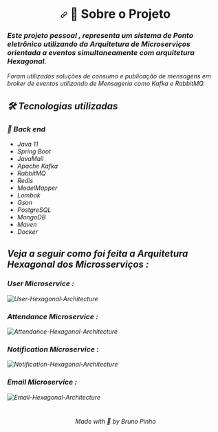 <h1 align="center"><a id="user-content---sobre-o-projeto-" class="anchor" aria-hidden="true" href="#--sobre-o-projeto-"><svg class="octicon octicon-link" viewBox="0 0 16 16" version="1.1" width="16" height="16" aria-hidden="true"><path fill-rule="evenodd" d="M7.775 3.275a.75.75 0 001.06 1.06l1.25-1.25a2 2 0 112.83 2.83l-2.5 2.5a2 2 0 01-2.83 0 .75.75 0 00-1.06 1.06 3.5 3.5 0 004.95 0l2.5-2.5a3.5 3.5 0 00-4.95-4.95l-1.25 1.25zm-4.69 9.64a2 2 0 010-2.83l2.5-2.5a2 2 0 012.83 0 .75.75 0 001.06-1.06 3.5 3.5 0 00-4.95 0l-2.5 2.5a3.5 3.5 0 004.95 4.95l1.25-1.25a.75.75 0 00-1.06-1.06l-1.25 1.25a2 2 0 01-2.83 0z"></path></svg></a> <g-emoji class="g-emoji" alias="computer" fallback-src="https://github.githubassets.com/images/icons/emoji/unicode/1f4bb.png">🎯</g-emoji> Sobre o Projeto </h1>

### <i>Este projeto  pessoal , representa um sistema de Ponto eletrônico utilizando da Arquitetura de Microserviços orientada a eventos simultaneamente com arquitetura Hexagonal.
Foram utilizados soluções de consumo e publicação de mensagens em broker de eventos utilizando de Mensageria como Kafka e RabbitMQ.


## 🛠 Tecnologias utilizadas

### 🧱 Back end

- Java 11
- Spring Boot
- JavaMail
- Apache Kafka
- RabbitMQ
- Redis
- ModelMapper
- Lombok
- Gson
- PostgreSQL
- MongoDB
- Maven
- Docker

## Veja a seguir como foi feita a Arquitetura Hexagonal dos Microsserviços :

### User Microservice :


![User-Hexagonal-Architecture](https://user-images.githubusercontent.com/60756219/152538711-144abc5c-5665-4d93-a7ee-dcaa4234ba53.png)



### Attendance Microservice :


![Attendance-Hexagonal-Architecture](https://user-images.githubusercontent.com/60756219/152538961-2899cc27-9579-428d-8087-5f8bb98a48cf.png)



### Notification Microservice :


![Notification-Hexagonal-Architecture](https://user-images.githubusercontent.com/60756219/152538827-0f4e8bf1-d9f5-4cb3-ace5-32ee5bf490c6.png)



### Email Microservice :


![Email-Hexagonal-Architecture](https://user-images.githubusercontent.com/60756219/152538856-e68191c0-629e-411e-a084-8385060d4cef.png)


 #
      
<p align="center">Made with <g-emoji class="g-emoji" alias="green_heart" fallback-src="https://github.githubassets.com/images/icons/emoji/unicode/1f49a.png">💚</g-emoji> by Bruno Pinho</p>
      
 #
